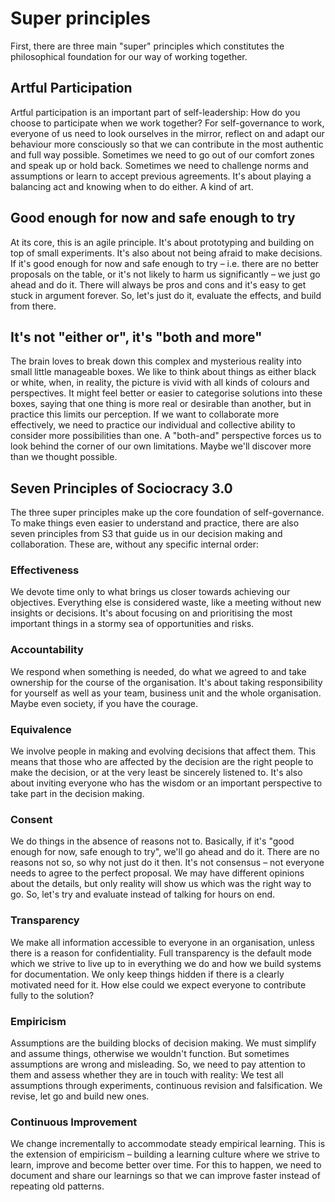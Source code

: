 # Super principles

First, there are three main "super" principles which constitutes the philosophical foundation for our way of working together.

## Artful Participation

Artful participation is an important part of self-leadership: How do you choose to participate when we work together? For self-governance to work, everyone of us need to look ourselves in the mirror, reflect on and adapt our behaviour more consciously so that we can contribute in the most authentic and full way possible. Sometimes we need to go out of our comfort zones and speak up or hold back. Sometimes we need to challenge norms and assumptions or learn to accept previous agreements. It's about playing a balancing act and knowing when to do either. A kind of art.

## Good enough for now and safe enough to try

At its core, this is an agile principle. It's about prototyping and building on top of small experiments. It's also about not being afraid to make decisions. If it's good enough for now and safe enough to try – i.e. there are no better proposals on the table, or it's not likely to harm us significantly – we just go ahead and do it. There will always be pros and cons and it's easy to get stuck in argument forever. So, let's just do it, evaluate the effects, and build from there.

## It's not "either or", it's "both and more"

The brain loves to break down this complex and mysterious reality into small little manageable boxes. We like to think about things as either black or white, when, in reality, the picture is vivid with all kinds of colours and perspectives. It might feel better or easier to categorise solutions into these boxes, saying that one thing is more real or desirable than another, but in practice this limits our perception. If we want to collaborate more effectively, we need to practice our individual and collective ability to consider more possibilities than one. A "both-and" perspective forces us to look behind the corner of our own limitations. Maybe we'll discover more than we thought possible.

## Seven Principles of Sociocracy 3.0

The three super principles make up the core foundation of self-governance. To make things even easier to understand and practice, there are also seven principles from S3 that guide us in our decision making and collaboration. These are, without any specific internal order:

### Effectiveness

We devote time only to what brings us closer towards achieving our objectives. Everything else is considered waste, like a meeting without new insights or decisions. It's about focusing on and prioritising the most important things in a stormy sea of opportunities and risks.

### Accountability

We respond when something is needed, do what we agreed to and take ownership for the course of the organisation. It's about taking responsibility for yourself as well as your team, business unit and the whole organisation. Maybe even society, if you have the courage.

### Equivalence

We involve people in making and evolving decisions that affect them. This means that those who are affected by the decision are the right people to make the decision, or at the very least be sincerely listened to. It's also about inviting everyone who has the wisdom or an important perspective to take part in the decision making.

### Consent

We do things in the absence of reasons not to. Basically, if it's "good enough for now, safe enough to try", we'll go ahead and do it. There are no reasons not so, so why not just do it then. It's not consensus – not everyone needs to agree to the perfect proposal. We may have different opinions about the details, but only reality will show us which was the right way to go. So, let's try and evaluate instead of talking for hours on end.

### Transparency

We make all information accessible to everyone in an organisation, unless there is a reason for confidentiality. Full transparency is the default mode which we strive to live up to in everything we do and how we build systems for documentation. We only keep things hidden if there is a clearly motivated need for it. How else could we expect everyone to contribute fully to the solution?

### Empiricism

Assumptions are the building blocks of decision making. We must simplify and assume things, otherwise we wouldn't function. But sometimes assumptions are wrong and misleading. So, we need to pay attention to them and assess whether they are in touch with reality: We test all assumptions through experiments, continuous revision and falsification. We revise, let go and build new ones.

### Continuous Improvement

We change incrementally to accommodate steady empirical learning. This is the extension of empiricism – building a learning culture where we strive to learn, improve and become better over time. For this to happen, we need to document and share our learnings so that we can improve faster instead of repeating old patterns.


